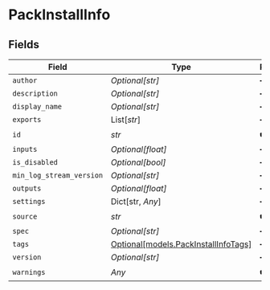 # PackInstallInfo


## Fields

| Field                                                                    | Type                                                                     | Required                                                                 | Description                                                              |
| ------------------------------------------------------------------------ | ------------------------------------------------------------------------ | ------------------------------------------------------------------------ | ------------------------------------------------------------------------ |
| `author`                                                                 | *Optional[str]*                                                          | :heavy_minus_sign:                                                       | N/A                                                                      |
| `description`                                                            | *Optional[str]*                                                          | :heavy_minus_sign:                                                       | N/A                                                                      |
| `display_name`                                                           | *Optional[str]*                                                          | :heavy_minus_sign:                                                       | N/A                                                                      |
| `exports`                                                                | List[*str*]                                                              | :heavy_minus_sign:                                                       | N/A                                                                      |
| `id`                                                                     | *str*                                                                    | :heavy_check_mark:                                                       | N/A                                                                      |
| `inputs`                                                                 | *Optional[float]*                                                        | :heavy_minus_sign:                                                       | N/A                                                                      |
| `is_disabled`                                                            | *Optional[bool]*                                                         | :heavy_minus_sign:                                                       | N/A                                                                      |
| `min_log_stream_version`                                                 | *Optional[str]*                                                          | :heavy_minus_sign:                                                       | N/A                                                                      |
| `outputs`                                                                | *Optional[float]*                                                        | :heavy_minus_sign:                                                       | N/A                                                                      |
| `settings`                                                               | Dict[str, *Any*]                                                         | :heavy_minus_sign:                                                       | N/A                                                                      |
| `source`                                                                 | *str*                                                                    | :heavy_check_mark:                                                       | N/A                                                                      |
| `spec`                                                                   | *Optional[str]*                                                          | :heavy_minus_sign:                                                       | N/A                                                                      |
| `tags`                                                                   | [Optional[models.PackInstallInfoTags]](../models/packinstallinfotags.md) | :heavy_minus_sign:                                                       | N/A                                                                      |
| `version`                                                                | *Optional[str]*                                                          | :heavy_minus_sign:                                                       | N/A                                                                      |
| `warnings`                                                               | *Any*                                                                    | :heavy_check_mark:                                                       | N/A                                                                      |
